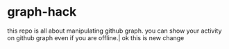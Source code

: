 # graph-hack
this repo is all about manipulating github graph.
you can show your activity on github graph even if you are offline.|
ok this is new change